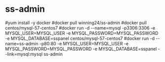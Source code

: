 # ss-admin
#yum install -y docker
#docker pull winning24/ss-admin
#docker pull centos/mysql-57-centos7
#docker run -d --name=mysql -p3306:3306 -e MYSQL_USER=MYSQL_USER -e MYSQL_PASSWORD=MYSQL_PASSWORD -e MYSQL_DATABASE=sspanel centos/mysql-57-centos7
#docker run -d --name=ss-admin -p80:80 -e MYSQL_USER=MYSQL_USER -e MYSQL_PASSWORD=MYSQL_PASSWORD -e MYSQL_DATABASE=sspanel --link=mysql:mysql ss-admin
